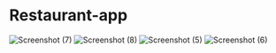 # Restaurant-app

![Screenshot (7)](https://user-images.githubusercontent.com/88607932/174646617-7335e82f-9f6d-4f10-aac2-875f67c3b43e.png)
![Screenshot (8)](https://user-images.githubusercontent.com/88607932/174646626-d756eb5b-600e-4293-b78b-b738fef53e5c.png)
![Screenshot (5)](https://user-images.githubusercontent.com/88607932/174646627-b8a7eff0-1c71-47f6-aebc-290a0345774a.png)
![Screenshot (6)](https://user-images.githubusercontent.com/88607932/174646630-9c21979f-b039-476d-9c28-771973731e0d.png)
